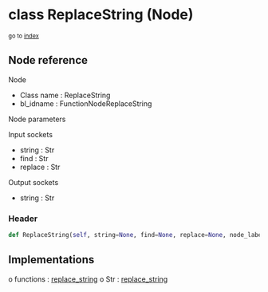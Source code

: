 # class ReplaceString (Node)

<sub>go to [index](/docs/index.md)</sub>

## Node reference

Node
 - Class name : ReplaceString
 - bl_idname : FunctionNodeReplaceString

Node parameters

Input sockets
 - string : Str
 - find : Str
 - replace : Str

Output sockets
 - string : Str

### Header

``` python
def ReplaceString(self, string=None, find=None, replace=None, node_label=None, node_color=None):
```

## Implementations

o functions : [replace_string](/docs/GeoNodes_classes/GLOBAL.md#replace_string)
o Str : [replace_string](/docs/GeoNodes_classes/Str.md#replace_string) 

